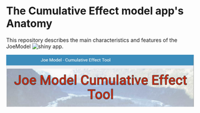 # The Cumulative Effect model app's Anatomy
This repository describes the main characteristics and features of the JoeModel ![shiny app](https://essa.shinyapps.io/JoeModelCEShiny/).

![cumulative effect](https://github.com/pgonzaleze/CumulativeEffectModelAnatomy/blob/main/Figures/Cumulative%20effect%20tool.jpg)
  
